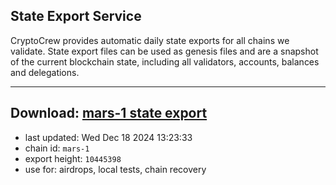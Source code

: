 ## State Export Service
CryptoCrew provides automatic daily state exports for all chains we validate. State export files can be used as genesis files and are a snapshot of the current blockchain state, including all validators, accounts, balances and delegations.

---
**Download: [mars-1 state export](https://dl-eu2.ccvalidators.com/SERVICE/mars/mars-1_export_10445398.json)**
---

- last updated: Wed Dec 18 2024 13:23:33
- chain id: `mars-1`
- export height: `10445398`
- use for: airdrops, local tests, chain recovery
